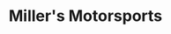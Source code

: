 ---
title: "Miller's Motorsports"
url: /rostraver-township/millers-motorsports/
shop: motorcycle
---